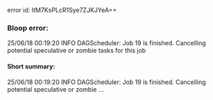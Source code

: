 error id: ItM7KsPLcR1Sye7ZJKJYeA==
### Bloop error:

25/06/18 00:19:20 INFO DAGScheduler: Job 19 is finished. Cancelling potential speculative or zombie tasks for this job
#### Short summary: 

25/06/18 00:19:20 INFO DAGScheduler: Job 19 is finished. Cancelling potential speculative or zombie ...